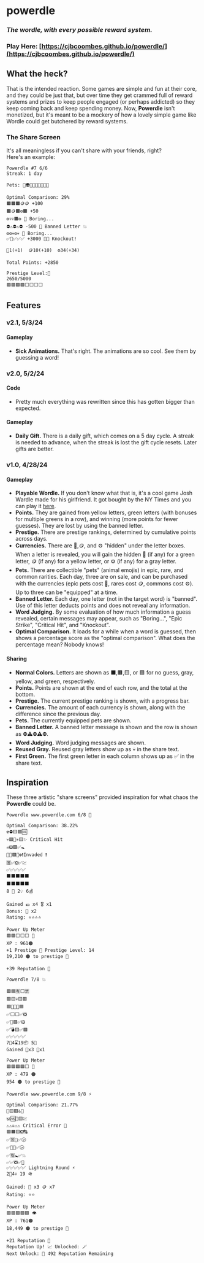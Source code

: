 # powerdle

### *The wordle, with every possible reward system.*
### Play Here: [https://cjbcoombes.github.io/powerdle/](https://cjbcoombes.github.io/powerdle/)

## What the heck?

That is the intended reaction. Some games are simple and fun at their core, and they could be just that, but over time they get crammed full of reward systems and prizes to keep people engaged (or perhaps addicted) so they keep coming back and keep spending money. Now, **Powerdle** isn't monetized, but it's meant to be a mockery of how a lovely simple game like Wordle could get butchered by reward systems.

### The Share Screen
It's all meaningless if you can't share with your friends, right?  
Here's an example:
```
Powerdle #7 6/6
Streak: 1 day

Pets: 💜👽💜🤎🦔🤎🤎🐖🤎

Optimal Comparison: 29%
🟫🟫🟫🪙🪙 +100 
🟫🪙🟫⚙️🟫 +50 
⚙️💀💀🟫⚙️ 🥱 Boring... 
⛔⚠️⛔⚠️⛔ -500 🚫 Banned Letter 💥
⚙️⚙️💀⚙️💀 🥱 Boring... 
✅💎✅✅✅ +3000 🤜😵 Knockout!

💎1(+1)  🪙10(+10)  ⚙️34(+34)

Total Points: +2850

Prestige Level:🍈
2650/5000
🟪🟪🟪🟪⬜⬜⬜⬜
```

## Features
### v2.1, 5/3/24
#### Gameplay
 - **Sick Animations.** That's right. The animations are so cool. See them by guessing a word!

### v2.0, 5/2/24
#### Code
 - Pretty much everything was rewritten since this has gotten bigger than expected.
#### Gameplay
 - **Daily Gift.** There is a daily gift, which comes on a 5 day cycle. A streak is needed to advance, when the streak is lost the gift cycle resets. Later gifts are better.

### v1.0, 4/28/24
#### Gameplay
 - **Playable Wordle.** If you don't know what that is, it's a cool game Josh Wardle made for his girlfriend. It got bought by the NY Times and you can play it [here](https://www.nytimes.com/games/wordle/index.html).
 - **Points.** They are gained from yellow letters, green letters (with bonuses for multiple greens in a row), and winning (more points for fewer guesses). They are lost by using the banned letter.
 - **Prestige.** There are prestige rankings, determined by cumulative points across days.
 - **Currencies.** There are 💎,🪙, and ⚙️ "hidden" under the letter boxes. When a letter is revealed, you will gain the hidden 💎 (if any) for a green letter, 🪙 (if any) for a yellow letter, or ⚙️ (if any) for a gray letter.
 - **Pets.** There are collectible "pets" (animal emojis) in epic, rare, and common rarities. Each day, three are on sale, and can be purchased with the currencies (epic pets cost 💎, rares cost 🪙, commons cost ⚙️). Up to three can be "equipped" at a time.
 - **Banned Letter.** Each day, one letter (not in the target word) is "banned". Use of this letter deducts points and does not reveal any information.
 - **Word Judging.** By some evaluation of how much information a guess revealed, certain messages may appear, such as "Boring...", "Epic Strike", "Critical Hit", and "Knockout".
 - **Optimal Comparison.** It loads for a while when a word is guessed, then shows a percentage score as the "optimal comparison". What does the percentage mean? Nobody knows!
#### Sharing
 - **Normal Colors.** Letters are shown as ⬛,🟫,🟨, or 🟩 for no guess, gray, yellow, and green, respectively.
 - **Points.** Points are shown at the end of each row, and the total at the bottom.
 - **Prestige.** The current prestige ranking is shown, with a progress bar.
 - **Currencies.** The amount of each currency is shown, along with the difference since the previous day.
 - **Pets.** The currently equipped pets are shown.
 - **Banned Letter.** A banned letter message is shown and the row is shown as ⛔⚠️⛔⚠️⛔.
 - **Word Judging.** Word judging messages are shown.
 - **Reused Gray.** Reused gray letters show up as 💀 in the share text.
 - **First Green.** The first green letter in each column shows up as ✅ in the share text.



## Inspiration

These three artistic "share screens" provided inspiration for what chaos the **Powerdle** could be.

```
Powerdle www.powerdle.com 6/8 🔆

Optimal Comparison: 38.22%
☢️⛔🟨🟩🆒
💀🟥🛑✳️🟨✨ Critical Hit
☠️❎🟪✅🚼
🦴✅🟩✅❇️❗Invaded ❗ 
🈺✅❎✅💹
✅✅✅✅✅
⬛⬛⬛⬛⬛
⬛⬛⬛⬛⬛
8 🧭 2💡 6💰

Gained 💷 x4 🎖️ x1
Bonus: 💎 x2
Rating: ⭐⭐⭐⭐

Power Up Meter
🟪🟪⬜⬜⬜ 👾
XP : 961🟠
+1 Prestige 👑 Prestige Level: 14
19,210 🟠 to prestige 👑

+39 Reputation 💠
```
```
Powerdle 7/8 💥

🟩🟦🈶⬜🈲
🟩🟨💀🟨🟥
🟩🔷💀✅🟦
✅⬜⬜✅❎
✅💟🟥✅❎
✅💣🟨✅🟩
✅✅✅✅✅
7🧨4⌛19📦 5🔫
Gained 🎁x3 🥈x1

Power Up Meter
🟪🟪🟪🟪⬜ 👾 
XP : 479 🟠
954 🟠 to prestige 👑
```
```
Powerdle www.powerdle.com 9/8 ⚡ 

Optimal Comparison: 21.77%
📴🟨🟥♿🚫
🕉️🆚📵🟨💹
⚠️⚠️☠️⚠️⚠️ Critical Error 📛 
🟩🟧🟨❎🔠
✅🈺🚸✅🕞
✅🛐🈸✅🕟 
✅🈯🚼✅💥
✅✅❎✅📴
✅✅✅✅✅ Lightning Round ⚡ 
2📝4💀 19 🪖

Gained: 🍊 x3 🪙 x7
Rating: ⭐⭐

Power Up Meter
🟪🟪🟪🟪🟪 👁️ 
XP : 761🟠
18,449 🟠 to prestige 👑

+21 Reputation 💠
Reputation Up! 📈 Unlocked: 🪄
Next Unlock: 🎸 492 Reputation Remaining
```

